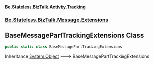 #### [Be.Stateless.BizTalk.Activity.Tracking](README.md 'README')
### [Be.Stateless.BizTalk.Message.Extensions](Be.Stateless.BizTalk.Message.Extensions.md 'Be.Stateless.BizTalk.Message.Extensions')

## BaseMessagePartTrackingExtensions Class

```csharp
public static class BaseMessagePartTrackingExtensions
```

Inheritance [System.Object](https://docs.microsoft.com/en-us/dotnet/api/System.Object 'System.Object') &#129106; BaseMessagePartTrackingExtensions